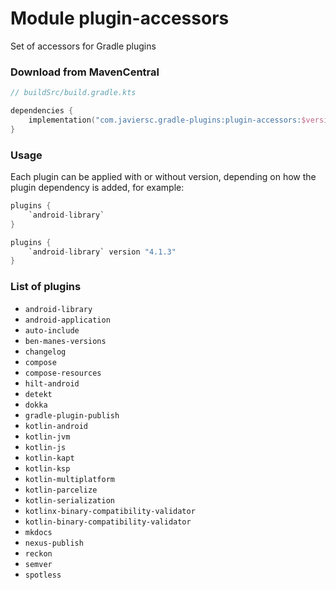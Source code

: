 # Module plugin-accessors

Set of accessors for Gradle plugins

### Download from MavenCentral

```kotlin
// buildSrc/build.gradle.kts

dependencies {
    implementation("com.javiersc.gradle-plugins:plugin-accessors:$version")
}
```

### Usage

Each plugin can be applied with or without version, depending on how the plugin dependency is added,
for example:

```kotlin
plugins {
    `android-library`
}
```

```kotlin
plugins {
    `android-library` version "4.1.3"
}
```

### List of plugins

- `android-library`
- `android-application`
- `auto-include`
- `ben-manes-versions`
- `changelog`
- `compose`
- `compose-resources`
- `hilt-android`
- `detekt`
- `dokka`
- `gradle-plugin-publish`
- `kotlin-android`
- `kotlin-jvm`
- `kotlin-js`
- `kotlin-kapt`
- `kotlin-ksp`
- `kotlin-multiplatform`
- `kotlin-parcelize`
- `kotlin-serialization`
- `kotlinx-binary-compatibility-validator`
- `kotlin-binary-compatibility-validator`
- `mkdocs`
- `nexus-publish`
- `reckon`
- `semver`
- `spotless`
